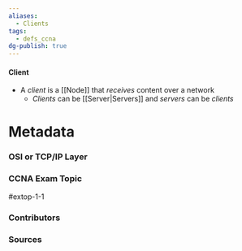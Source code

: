 ```yaml
---
aliases:
  - Clients
tags:
  - defs_ccna
dg-publish: true
---
```

#### Client
- A *client* is a [[Node]] that *receives* content over a network
	- *Clients* can be [[Server|Servers]] and *servers* can be *clients*







# Metadata
### OSI or TCP/IP Layer

### CCNA Exam Topic
#extop-1-1 
### Contributors

### Sources

